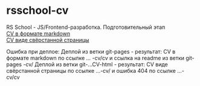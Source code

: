 # rsschool-cv
RS School - JS/Frontend-разработка. Подготовительный этап
<br>[CV в формате markdown](https://burlake.github.io/rsschool-cv/cv)
<br>[CV виде свёрстанной страницы](https://burlake.github.io/rsschool-cv/)

Ошибка при деплое: 
Деплой из ветки git-pages - результат: CV в формате markdown по ссылке ... -cv/cv и ссылка на readme из ветки git-pages -cv/
Деплой из ветки git-...CV-html - результат: CV виде свёрстанной страницы по ссылке ...-cv/ и ошибка 404 по ссылке ...-cv/cv
